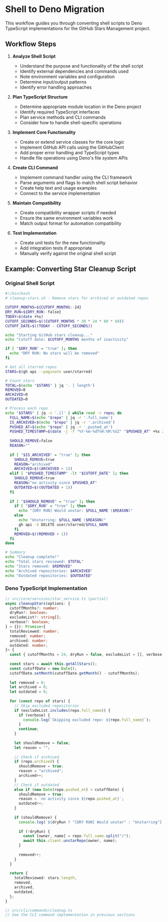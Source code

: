 # Shell to Deno Migration

This workflow guides you through converting shell scripts to Deno TypeScript
implementations for the GitHub Stars Management project.

## Workflow Steps

1. **Analyze Shell Script**
   - Understand the purpose and functionality of the shell script
   - Identify external dependencies and commands used
   - Note environment variables and configuration
   - Determine input/output patterns
   - Identify error handling approaches

2. **Plan TypeScript Structure**
   - Determine appropriate module location in the Deno project
   - Identify required TypeScript interfaces
   - Plan service methods and CLI commands
   - Consider how to handle shell-specific operations

3. **Implement Core Functionality**
   - Create or extend service classes for the core logic
   - Implement GitHub API calls using the GitHubClient
   - Add proper error handling and TypeScript types
   - Handle file operations using Deno's file system APIs

4. **Create CLI Command**
   - Implement command handler using the CLI framework
   - Parse arguments and flags to match shell script behavior
   - Create help text and usage examples
   - Connect to the service implementation

5. **Maintain Compatibility**
   - Create compatibility wrapper scripts if needed
   - Ensure the same environment variables work
   - Match output format for automation compatibility

6. **Test Implementation**
   - Create unit tests for the new functionality
   - Add integration tests if appropriate
   - Manually verify against the original shell script

## Example: Converting Star Cleanup Script

### Original Shell Script

```bash
#!/bin/bash
# cleanup-stars.sh - Remove stars for archived or outdated repos

CUTOFF_MONTHS=${CUTOFF_MONTHS:-24}
DRY_RUN=${DRY_RUN:-false}
TODAY=$(date +%s)
CUTOFF_SECONDS=$((CUTOFF_MONTHS * 30 * 24 * 60 * 60))
CUTOFF_DATE=$((TODAY - CUTOFF_SECONDS))

echo "Starting GitHub stars cleanup..."
echo "Cutoff date: $CUTOFF_MONTHS months of inactivity"

if [ "$DRY_RUN" = "true" ]; then
  echo "DRY RUN: No stars will be removed"
fi

# Get all starred repos
STARS=$(gh api --paginate user/starred)

# Count stars
TOTAL=$(echo "$STARS" | jq '. | length')
REMOVED=0
ARCHIVED=0
OUTDATED=0

# Process each repo
echo "$STARS" | jq -c '.[]' | while read -r repo; do
  FULL_NAME=$(echo "$repo" | jq -r '.full_name')
  IS_ARCHIVED=$(echo "$repo" | jq -r '.archived')
  PUSHED_AT=$(echo "$repo" | jq -r '.pushed_at')
  PUSHED_TIMESTAMP=$(date -j -f "%Y-%m-%dT%H:%M:%SZ" "$PUSHED_AT" +%s 2>/dev/null || date -d "$PUSHED_AT" +%s)
  
  SHOULD_REMOVE=false
  REASON=""
  
  if [ "$IS_ARCHIVED" = "true" ]; then
    SHOULD_REMOVE=true
    REASON="archived"
    ARCHIVED=$((ARCHIVED + 1))
  elif [ "$PUSHED_TIMESTAMP" -lt "$CUTOFF_DATE" ]; then
    SHOULD_REMOVE=true
    REASON="no activity since $PUSHED_AT"
    OUTDATED=$((OUTDATED + 1))
  fi
  
  if [ "$SHOULD_REMOVE" = "true" ]; then
    if [ "$DRY_RUN" = "true" ]; then
      echo "[DRY RUN] Would unstar: $FULL_NAME ($REASON)"
    else
      echo "Unstarring: $FULL_NAME ($REASON)"
      gh api -X DELETE user/starred/$FULL_NAME
    fi
    REMOVED=$((REMOVED + 1))
  fi
done

# Summary
echo "Cleanup complete!"
echo "Total stars reviewed: $TOTAL"
echo "Stars removed: $REMOVED"
echo "Archived repositories: $ARCHIVED"
echo "Outdated repositories: $OUTDATED"
```

### Deno TypeScript Implementation

```typescript
// src/core/services/star_service.ts (partial)
async cleanupStars(options: {
  cutoffMonths?: number;
  dryRun?: boolean;
  excludeList?: string[];
  verbose?: boolean;
} = {}): Promise<{
  totalReviewed: number;
  removed: number;
  archived: number;
  outdated: number;
}> {
  const { cutoffMonths = 24, dryRun = false, excludeList = [], verbose = false } = options;
  
  const stars = await this.getAllStars();
  const cutoffDate = new Date();
  cutoffDate.setMonth(cutoffDate.getMonth() - cutoffMonths);
  
  let removed = 0;
  let archived = 0;
  let outdated = 0;
  
  for (const repo of stars) {
    // Skip excluded repositories
    if (excludeList.includes(repo.full_name)) {
      if (verbose) {
        console.log(`Skipping excluded repo: ${repo.full_name}`);
      }
      continue;
    }
    
    let shouldRemove = false;
    let reason = "";
    
    // Check if archived
    if (repo.archived) {
      shouldRemove = true;
      reason = "archived";
      archived++;
    } 
    // Check if outdated
    else if (new Date(repo.pushed_at) < cutoffDate) {
      shouldRemove = true;
      reason = `no activity since ${repo.pushed_at}`;
      outdated++;
    }
    
    if (shouldRemove) {
      console.log(`${dryRun ? "[DRY RUN] Would unstar" : "Unstarring"}: ${repo.full_name} (${reason})`);
      
      if (!dryRun) {
        const [owner, name] = repo.full_name.split("/");
        await this.client.unstarRepo(owner, name);
      }
      
      removed++;
    }
  }
  
  return {
    totalReviewed: stars.length,
    removed,
    archived,
    outdated,
  };
}

// src/cli/commands/cleanup.ts
// See the CLI command implementation in previous sections
```

